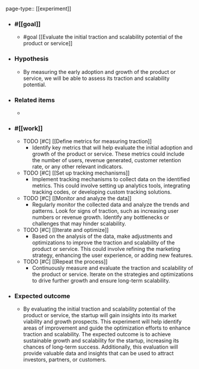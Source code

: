 page-type:: [[experiment]]



  - ### #[[goal]]
    - #goal [[Evaluate the initial traction and scalability potential of the product or service]]
  - ### Hypothesis
    - By measuring the early adoption and growth of the product or service, we will be able to assess its traction and scalability potential.
  - ### Related items
    - 
  - ### #[[work]]
    - TODO [#C] [[Define metrics for measuring traction]]
      - Identify key metrics that will help evaluate the initial adoption and growth of the product or service. These metrics could include the number of users, revenue generated, customer retention rate, or any other relevant indicators.
    - TODO [#C] [[Set up tracking mechanisms]]
      - Implement tracking mechanisms to collect data on the identified metrics. This could involve setting up analytics tools, integrating tracking codes, or developing custom tracking solutions.
    - TODO [#C] [[Monitor and analyze the data]]
      - Regularly monitor the collected data and analyze the trends and patterns. Look for signs of traction, such as increasing user numbers or revenue growth. Identify any bottlenecks or challenges that may hinder scalability.
    - TODO [#C] [[Iterate and optimize]]
      - Based on the analysis of the data, make adjustments and optimizations to improve the traction and scalability of the product or service. This could involve refining the marketing strategy, enhancing the user experience, or adding new features.
    - TODO [#C] [[Repeat the process]]
      - Continuously measure and evaluate the traction and scalability of the product or service. Iterate on the strategies and optimizations to drive further growth and ensure long-term scalability.
  - ### Expected outcome
    - By evaluating the initial traction and scalability potential of the product or service, the startup will gain insights into its market viability and growth prospects. This experiment will help identify areas of improvement and guide the optimization efforts to enhance traction and scalability. The expected outcome is to achieve sustainable growth and scalability for the startup, increasing its chances of long-term success. Additionally, this evaluation will provide valuable data and insights that can be used to attract investors, partners, or customers.











